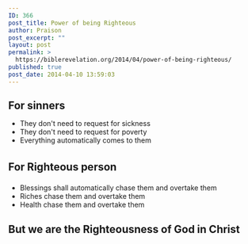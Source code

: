 ```yaml
---
ID: 366
post_title: Power of being Righteous
author: Praison
post_excerpt: ""
layout: post
permalink: >
  https://biblerevelation.org/2014/04/power-of-being-righteous/
published: true
post_date: 2014-04-10 13:59:03
---
```

<h2><span style="line-height: 1;">For sinners</span></h2>
<ul>
	<li>They don't need to request for sickness</li>
	<li>They don't need to request for poverty</li>
	<li>Everything automatically comes to them</li>
</ul>
<h2><span style="line-height: 1.5;">For Righteous person</span></h2>
<ul>
	<li>Blessings shall automatically chase them and overtake them</li>
	<li>Riches chase them and overtake them</li>
	<li>Health chase them and overtake them</li>
</ul>
<h2>But we are the Righteousness of God in Christ</h2>